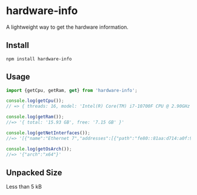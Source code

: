 # hardware-info
A lightweight way to get the hardware information.

## Install
`npm install hardware-info`

## Usage

```javascript
import {getCpu, getRam, get} from 'hardware-info';

console.log(getCpu());
// => { threads: 16, model: 'Intel(R) Core(TM) i7-10700F CPU @ 2.90GHz', speed: 2904 }'

console.log(getRam());
//=> '{ total: '15.93 GB', free: '7.15 GB' }'

console.log(getNetInterfaces());
//=> '[{"name":"Ethernet 7","addresses":[{"path":"fe80::81aa:d714:a0f:90cf","internal":false},{"path":"192.168.56.1","internal":false}]'

console.log(getOsArch());
//=> '{"arch":"x64"}'
```
## Unpacked Size
Less than 5 kB
